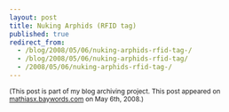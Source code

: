 ```yaml
---
layout: post
title: Nuking Arphids (RFID tag)
published: true
redirect_from:
  - /blog/2008/05/06/nuking-arphids-rfid-tag-/
  - /blog/2008/05/06/nuking-arphids-rfid-tag/
  - /2008/05/06/nuking-arphids-rfid-tag-/
---
```

<small>(This post is part of my blog archiving project. This post appeared on [mathiasx.baywords.com](http://mathiasx.baywords.com/2008/05/06/nuking-arphids-rfid-tag/) on May 6th, 2008.)</small>

<object height="385" width="480"><param name="movie" value="http://www.youtube.com/v/GZPRjFxc504?fs=1&amp;hl=en_US"> <param name="allowFullScreen" value="true"> <param name="allowscriptaccess" value="always"><embed src="http://www.youtube.com/v/GZPRjFxc504?fs=1&amp;hl=en_US" type="application/x-shockwave-flash" height="385" width="480"></object>
